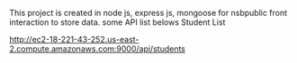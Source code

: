 ﻿This project is created in node js, express js, mongoose  for nsbpublic  front  interaction to store data. 
some API list belows
Student  List

http://ec2-18-221-43-252.us-east-2.compute.amazonaws.com:9000/api/students